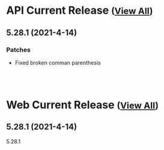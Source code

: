 
# API Current Release <small>([View All](/API.md))</small>
## 5.28.1 (2021-4-14)
### Patches 

- Fixed broken comman parenthesis

<br><br>
# Web Current Release <small>([View All](/Web.md))</small>
## 5.28.1 (2021-4-14)
5.28.1

  